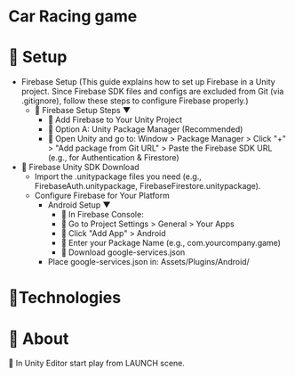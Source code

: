 # Car Racing game

# 🔎 Setup
 - Firebase Setup (This guide explains how to set up Firebase in a Unity project. Since Firebase SDK files and configs are excluded from Git (via .gitignore), follow these steps to configure Firebase properly.)
   - 🚀 Firebase Setup Steps ▼
      - 🔹 Add Firebase to Your Unity Project
      - 🔸 Option A: Unity Package Manager (Recommended)
      - 🔹 Open Unity and go to: Window > Package Manager > Click "+" > "Add package from Git URL" > Paste the Firebase SDK URL (e.g., for Authentication & Firestore)
  - 🚀 Firebase Unity SDK Download
    - Import the .unitypackage files you need (e.g., FirebaseAuth.unitypackage, FirebaseFirestore.unitypackage).
    - Configure Firebase for Your Platform
      - Android Setup ▼
        - 🔸 In Firebase Console:
        - 🔹 Go to Project Settings > General > Your Apps
        - 🔸 Click "Add App" > Android
        - 🔹 Enter your Package Name (e.g., com.yourcompany.game)
        - 🔸 Download google-services.json
      - Place google-services.json in: Assets/Plugins/Android/

# 🔧Technologies

# 🌟 About
🔸 In Unity Editor start play from LAUNCH scene.
